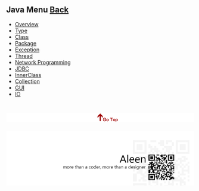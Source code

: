## Java Menu [Back](./../ProgrammingMenu.md)
* [Overview](./Overview/Overview.md)
* [Type](./Type/Type.md)
* [Class](./Class/Class.md)
* [Package](./Package/Package.md)
* [Exception](./Exception/Exception.md)
* [Thread](./Thread/Thread.md)
* [Network Programming](./Network/Network.md)
* [JDBC](./JDBC/JDBC.md)
* [InnerClass](./InnerClass/InnerClass.md)
* [Collection](./Collection/Collection.md)
* [GUI](./GUI/GUI.md)
* [IO](./IO/IO.md)

<a href="#" style="left:200px;"><img src="./../../pic/gotop.png"></a>
=====
<a href="http://aleen42.github.io/" target="_blank" ><img src="./../../pic/tail.gif"></a>
